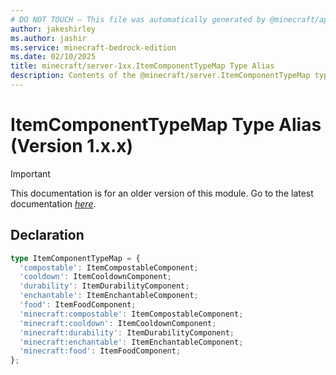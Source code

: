 ```yaml
---
# DO NOT TOUCH — This file was automatically generated by @minecraft/api-docs-generator, to report problems file an issue at https://github.com/Mojang/minecraft-scripting-libraries
author: jakeshirley
ms.author: jashir
ms.service: minecraft-bedrock-edition
ms.date: 02/10/2025
title: minecraft/server-1xx.ItemComponentTypeMap Type Alias
description: Contents of the @minecraft/server.ItemComponentTypeMap type alias (Version 1.x.x).
---
```

# ItemComponentTypeMap Type Alias (Version 1.x.x)

> [!IMPORTANT]
> This documentation is for an older version of this module. Go to the latest documentation [*here*](../../../scriptapi/minecraft/server/ItemComponentTypeMap.md).

## Declaration
```ts
type ItemComponentTypeMap = {
  'compostable': ItemCompostableComponent;
  'cooldown': ItemCooldownComponent;
  'durability': ItemDurabilityComponent;
  'enchantable': ItemEnchantableComponent;
  'food': ItemFoodComponent;
  'minecraft:compostable': ItemCompostableComponent;
  'minecraft:cooldown': ItemCooldownComponent;
  'minecraft:durability': ItemDurabilityComponent;
  'minecraft:enchantable': ItemEnchantableComponent;
  'minecraft:food': ItemFoodComponent;
};
```
